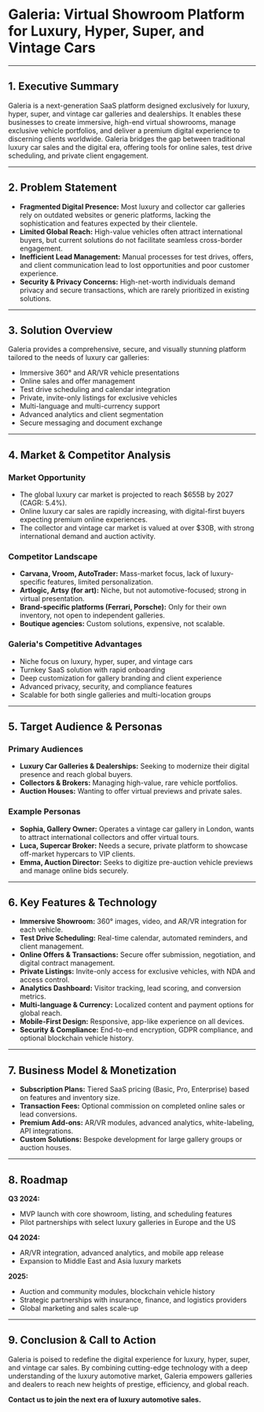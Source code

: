# Galeria: Virtual Showroom Platform for Luxury, Hyper, Super, and Vintage Cars

---

## 1. Executive Summary

Galeria is a next-generation SaaS platform designed exclusively for luxury, hyper, super, and vintage car galleries and dealerships. It enables these businesses to create immersive, high-end virtual showrooms, manage exclusive vehicle portfolios, and deliver a premium digital experience to discerning clients worldwide. Galeria bridges the gap between traditional luxury car sales and the digital era, offering tools for online sales, test drive scheduling, and private client engagement.

---

## 2. Problem Statement

- **Fragmented Digital Presence:** Most luxury and collector car galleries rely on outdated websites or generic platforms, lacking the sophistication and features expected by their clientele.
- **Limited Global Reach:** High-value vehicles often attract international buyers, but current solutions do not facilitate seamless cross-border engagement.
- **Inefficient Lead Management:** Manual processes for test drives, offers, and client communication lead to lost opportunities and poor customer experience.
- **Security & Privacy Concerns:** High-net-worth individuals demand privacy and secure transactions, which are rarely prioritized in existing solutions.

---

## 3. Solution Overview

Galeria provides a comprehensive, secure, and visually stunning platform tailored to the needs of luxury car galleries:
- Immersive 360° and AR/VR vehicle presentations
- Online sales and offer management
- Test drive scheduling and calendar integration
- Private, invite-only listings for exclusive vehicles
- Multi-language and multi-currency support
- Advanced analytics and client segmentation
- Secure messaging and document exchange

---

## 4. Market & Competitor Analysis

### Market Opportunity
- The global luxury car market is projected to reach $655B by 2027 (CAGR: 5.4%).
- Online luxury car sales are rapidly increasing, with digital-first buyers expecting premium online experiences.
- The collector and vintage car market is valued at over $30B, with strong international demand and auction activity.

### Competitor Landscape
- **Carvana, Vroom, AutoTrader:** Mass-market focus, lack of luxury-specific features, limited personalization.
- **Artlogic, Artsy (for art):** Niche, but not automotive-focused; strong in virtual presentation.
- **Brand-specific platforms (Ferrari, Porsche):** Only for their own inventory, not open to independent galleries.
- **Boutique agencies:** Custom solutions, expensive, not scalable.

### Galeria's Competitive Advantages
- Niche focus on luxury, hyper, super, and vintage cars
- Turnkey SaaS solution with rapid onboarding
- Deep customization for gallery branding and client experience
- Advanced privacy, security, and compliance features
- Scalable for both single galleries and multi-location groups

---

## 5. Target Audience & Personas

### Primary Audiences
- **Luxury Car Galleries & Dealerships:** Seeking to modernize their digital presence and reach global buyers.
- **Collectors & Brokers:** Managing high-value, rare vehicle portfolios.
- **Auction Houses:** Wanting to offer virtual previews and private sales.

### Example Personas
- **Sophia, Gallery Owner:** Operates a vintage car gallery in London, wants to attract international collectors and offer virtual tours.
- **Luca, Supercar Broker:** Needs a secure, private platform to showcase off-market hypercars to VIP clients.
- **Emma, Auction Director:** Seeks to digitize pre-auction vehicle previews and manage online bids securely.

---

## 6. Key Features & Technology

- **Immersive Showroom:** 360° images, video, and AR/VR integration for each vehicle.
- **Test Drive Scheduling:** Real-time calendar, automated reminders, and client management.
- **Online Offers & Transactions:** Secure offer submission, negotiation, and digital contract management.
- **Private Listings:** Invite-only access for exclusive vehicles, with NDA and access control.
- **Analytics Dashboard:** Visitor tracking, lead scoring, and conversion metrics.
- **Multi-language & Currency:** Localized content and payment options for global reach.
- **Mobile-First Design:** Responsive, app-like experience on all devices.
- **Security & Compliance:** End-to-end encryption, GDPR compliance, and optional blockchain vehicle history.

---

## 7. Business Model & Monetization

- **Subscription Plans:** Tiered SaaS pricing (Basic, Pro, Enterprise) based on features and inventory size.
- **Transaction Fees:** Optional commission on completed online sales or lead conversions.
- **Premium Add-ons:** AR/VR modules, advanced analytics, white-labeling, API integrations.
- **Custom Solutions:** Bespoke development for large gallery groups or auction houses.

---

## 8. Roadmap

**Q3 2024:**
- MVP launch with core showroom, listing, and scheduling features
- Pilot partnerships with select luxury galleries in Europe and the US

**Q4 2024:**
- AR/VR integration, advanced analytics, and mobile app release
- Expansion to Middle East and Asia luxury markets

**2025:**
- Auction and community modules, blockchain vehicle history
- Strategic partnerships with insurance, finance, and logistics providers
- Global marketing and sales scale-up

---

## 9. Conclusion & Call to Action

Galeria is poised to redefine the digital experience for luxury, hyper, super, and vintage car sales. By combining cutting-edge technology with a deep understanding of the luxury automotive market, Galeria empowers galleries and dealers to reach new heights of prestige, efficiency, and global reach.

**Contact us to join the next era of luxury automotive sales.** 